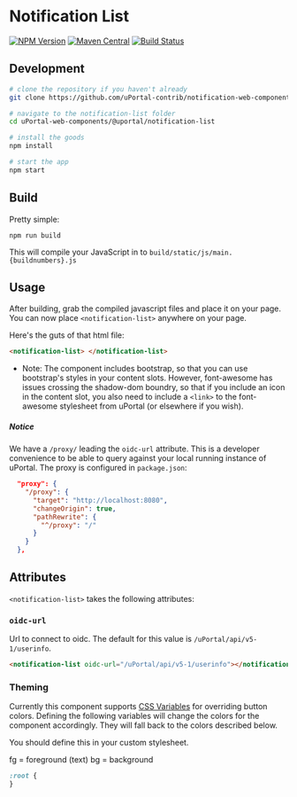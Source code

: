 # Notification List

[![NPM Version](https://img.shields.io/npm/v/@uportal/notification-list.svg)](https://www.npmjs.com/package/@uportal/notification-list)
[![Maven Central](https://maven-badges.herokuapp.com/maven-central/org.webjars.npm/uportal__notification-list/badge.svg)](https://maven-badges.herokuapp.com/maven-central/org.webjars.npm/uportal__notification-list)
[![Build Status](https://travis-ci.org/uPortal-contrib/notification-web-components.svg?branch=master)](https://travis-ci.org/uPortal-contrib/notification-web-components)

## Development

```bash
# clone the repository if you haven't already
git clone https://github.com/uPortal-contrib/notification-web-components

# navigate to the notification-list folder
cd uPortal-web-components/@uportal/notification-list

# install the goods
npm install

# start the app
npm start
```

## Build

Pretty simple:

`npm run build`

This will compile your JavaScript in to `build/static/js/main.{buildnumbers}.js`

## Usage

After building, grab the compiled javascript files and place it on your page.
You can now place `<notification-list>` anywhere on your page.

Here's the guts of that html file:

```html
<notification-list> </notification-list>
```

-   Note: The component includes bootstrap, so that you can use bootstrap's styles in your content slots. However, font-awesome has issues crossing the shadow-dom boundry, so that if you include an icon in the content slot, you also need to include a `<link>` to the font-awesome stylesheet from uPortal (or elsewhere if you wish).

##### Notice

We have a `/proxy/` leading the `oidc-url` attribute. This is a developer convenience to be able to query against your local running instance of uPortal. The proxy is configured in `package.json`:

```json
  "proxy": {
    "/proxy": {
      "target": "http://localhost:8080",
      "changeOrigin": true,
      "pathRewrite": {
        "^/proxy": "/"
      }
    }
  },
```

## Attributes

`<notification-list>` takes the following attributes:

### `oidc-url`

Url to connect to oidc. The default for this value is `/uPortal/api/v5-1/userinfo`.

```html
<notification-list oidc-url="/uPortal/api/v5-1/userinfo"></notification-list>
```

### Theming

Currently this component supports [CSS Variables](https://developer.mozilla.org/en-US/docs/Web/CSS/Using_CSS_variables) for overriding button colors. Defining the following variables will change the colors for the component accordingly. They will fall back to the colors described below.

You should define this in your custom stylesheet.

fg = foreground (text)
bg = background

```css
:root {
}
```
